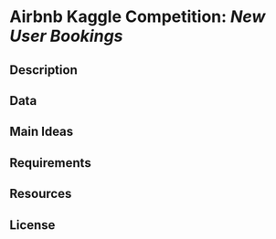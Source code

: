 # Airbnb Kaggle Competition: *New User Bookings*

## Description


## Data


## Main Ideas


## Requirements


## Resources


## License
